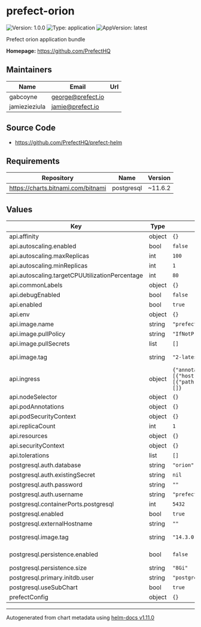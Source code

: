 # prefect-orion

![Version: 1.0.0](https://img.shields.io/badge/Version-1.0.0-informational?style=flat-square) ![Type: application](https://img.shields.io/badge/Type-application-informational?style=flat-square) ![AppVersion: latest](https://img.shields.io/badge/AppVersion-latest-informational?style=flat-square)

Prefect orion application bundle

**Homepage:** <https://github.com/PrefectHQ>

## Maintainers

| Name | Email | Url |
| ---- | ------ | --- |
| gabcoyne | <george@prefect.io> |  |
| jamiezieziula | <jamie@prefect.io> |  |

## Source Code

* <https://github.com/PrefectHQ/prefect-helm>

## Requirements

| Repository | Name | Version |
|------------|------|---------|
| https://charts.bitnami.com/bitnami | postgresql | ~11.6.2 |

## Values

| Key | Type | Default | Description |
|-----|------|---------|-------------|
| api.affinity | object | `{}` |  |
| api.autoscaling.enabled | bool | `false` | Enable autoscaling |
| api.autoscaling.maxReplicas | int | `100` |  |
| api.autoscaling.minReplicas | int | `1` | Minimum autoscaling replica count |
| api.autoscaling.targetCPUUtilizationPercentage | int | `80` |  |
| api.commonLabels | object | `{}` |  |
| api.debugEnabled | bool | `false` |  |
| api.enabled | bool | `true` |  |
| api.env | object | `{}` | Custom enviornment variables |
| api.image.name | string | `"prefecthq/prefect"` |  |
| api.image.pullPolicy | string | `"IfNotPresent"` |  |
| api.image.pullSecrets | list | `[]` |  |
| api.image.tag | string | `"2-latest"` | Overrides the image tag whose default is the chart appVersion. |
| api.ingress | object | `{"annotations":{},"className":"","enabled":false,"hosts":[{"host":"prefect.local","paths":[{"path":"/","pathType":"ImplementationSpecific"}]}],"tls":[]}` | Ingress configuration |
| api.nodeSelector | object | `{}` |  |
| api.podAnnotations | object | `{}` |  |
| api.podSecurityContext | object | `{}` |  |
| api.replicaCount | int | `1` |  |
| api.resources | object | `{}` |  |
| api.securityContext | object | `{}` |  |
| api.tolerations | list | `[]` |  |
| postgresql.auth.database | string | `"orion"` |  |
| postgresql.auth.existingSecret | string | `nil` |  |
| postgresql.auth.password | string | `""` |  |
| postgresql.auth.username | string | `"prefect"` |  |
| postgresql.containerPorts.postgresql | int | `5432` |  |
| postgresql.enabled | bool | `true` |  |
| postgresql.externalHostname | string | `""` |  |
| postgresql.image.tag | string | `"14.3.0"` | Version tag, corresponds to tags at https://hub.docker.com/r/bitnami/postgresql/ |
| postgresql.persistence.enabled | bool | `false` | Enables a PVC that stores db between deployments |
| postgresql.persistence.size | string | `"8Gi"` | Configures size of postgres PVC |
| postgresql.primary.initdb.user | string | `"postgres"` |  |
| postgresql.useSubChart | bool | `true` |  |
| prefectConfig | object | `{}` |  |

----------------------------------------------
Autogenerated from chart metadata using [helm-docs v1.11.0](https://github.com/norwoodj/helm-docs/releases/v1.11.0)
